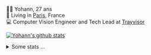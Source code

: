 <p>
  👨🏻 <bold>Yohann</bold>, 27 ans<br/>
  💼 Living in <a href="https://www.google.com/maps?q=paris">Paris</a>, France<br/>
  💻 Computer Vision Engineer and Tech Lead at <a href="https://trayvisor.com/">Trayvisor</a><br/>
</p>

<a href="https://github.com/anuraghazra/github-readme-stats"><img align="center" src="https://github-readme-stats-go94hl40s-yohann84l.vercel.app//api?username=yohann84L&show_icons=true&include_all_commits=true" alt="Yohann's github stats" /> </a>


<details>
  <summary>Some stats ...</summary><br/>
  

<!--START_SECTION:waka-->
![Code Time](http://img.shields.io/badge/Code%20Time-803%20hrs%2034%20mins-blue)

![Profile Views](http://img.shields.io/badge/Profile%20Views-0-blue)

**🐱 My GitHub Data** 

> 📦 440.6 kB Used in GitHub's Storage 
 > 
> 🏆 623 Contributions in the Year 2023
 > 
> 🚫 Not Opted to Hire
 > 
> 📜 24 Public Repositories 
 > 
> 🔑 21 Private Repositories 
 > 
**I'm an Early 🐤** 

```text
🌞 Morning                12936 commits       ████████░░░░░░░░░░░░░░░░░   30.56 % 
🌆 Daytime                24360 commits       ██████████████░░░░░░░░░░░   57.55 % 
🌃 Evening                4872 commits        ███░░░░░░░░░░░░░░░░░░░░░░   11.51 % 
🌙 Night                  160 commits         ░░░░░░░░░░░░░░░░░░░░░░░░░   00.38 % 
```
📅 **I'm Most Productive on Wednesday** 

```text
Monday                   8177 commits        █████░░░░░░░░░░░░░░░░░░░░   19.32 % 
Tuesday                  7881 commits        █████░░░░░░░░░░░░░░░░░░░░   18.62 % 
Wednesday                9381 commits        ██████░░░░░░░░░░░░░░░░░░░   22.16 % 
Thursday                 8944 commits        █████░░░░░░░░░░░░░░░░░░░░   21.13 % 
Friday                   7475 commits        ████░░░░░░░░░░░░░░░░░░░░░   17.66 % 
Saturday                 152 commits         ░░░░░░░░░░░░░░░░░░░░░░░░░   00.36 % 
Sunday                   318 commits         ░░░░░░░░░░░░░░░░░░░░░░░░░   00.75 % 
```


📊 **This Week I Spent My Time On** 

```text
🕑︎ Time Zone: Europe/Paris

💬 Programming Languages: 
Python                   7 hrs 58 mins       ████████████████░░░░░░░░░   63.31 % 
SQL                      1 hr 49 mins        ████░░░░░░░░░░░░░░░░░░░░░   14.50 % 
YAML                     54 mins             ██░░░░░░░░░░░░░░░░░░░░░░░   07.23 % 
Text                     31 mins             █░░░░░░░░░░░░░░░░░░░░░░░░   04.19 % 
Jupyter                  15 mins             █░░░░░░░░░░░░░░░░░░░░░░░░   02.01 % 

🔥 Editors: 
PyCharm                  12 hrs 12 mins      ████████████████████████░   96.84 % 
WebStorm                 23 mins             █░░░░░░░░░░░░░░░░░░░░░░░░   03.16 % 

💻 Operating System: 
Mac                      12 hrs 35 mins      █████████████████████████   100.00 % 
```

**I Mostly Code in Python** 

```text
Python                   19 repos            ████████████░░░░░░░░░░░░░   50.00 % 
Jupyter Notebook         4 repos             ███░░░░░░░░░░░░░░░░░░░░░░   10.53 % 
HTML                     2 repos             █░░░░░░░░░░░░░░░░░░░░░░░░   05.26 % 
JavaScript               2 repos             █░░░░░░░░░░░░░░░░░░░░░░░░   05.26 % 
Shell                    1 repo              █░░░░░░░░░░░░░░░░░░░░░░░░   02.63 % 
```




 Last Updated on 11/10/2023 00:26:06 UTC
<!--END_SECTION:waka-->
